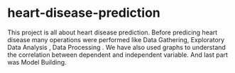 # heart-disease-prediction
This project is all about heart disease prediction. Before predicing heart disease many operations were performed like Data Gathering, Exploratory Data Analysis , Data Processing . We have also used graphs to understand the correlation between dependent and independent variable.  And last part was Model Building. 
